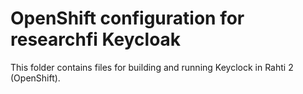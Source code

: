 # OpenShift configuration for researchfi Keycloak

This folder contains files for building and running Keyclock in Rahti 2 (OpenShift).